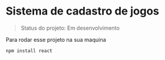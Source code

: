 # Sistema de cadastro de jogos

>Status do projeto: Em desenvolvimento

Para rodar esse projeto na sua maquina

```
npm install react
``` 
